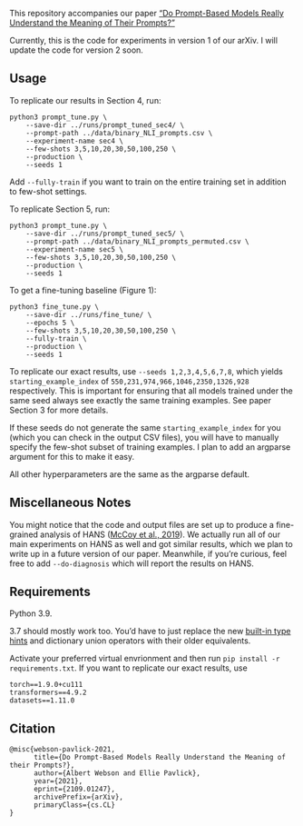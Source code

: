 This repository accompanies our paper [“Do Prompt-Based Models Really Understand the Meaning of Their Prompts?”](https://arxiv.org/abs/2109.01247)

Currently, this is the code for experiments in version 1 of our arXiv. I will update the code for version 2 soon.

## Usage

To replicate our results in Section 4, run:
```
python3 prompt_tune.py \
    --save-dir ../runs/prompt_tuned_sec4/ \
    --prompt-path ../data/binary_NLI_prompts.csv \
    --experiment-name sec4 \
    --few-shots 3,5,10,20,30,50,100,250 \
    --production \
    --seeds 1
```
Add `--fully-train` if you want to train on the entire training set in addition to few-shot settings.

To replicate Section 5, run:
```
python3 prompt_tune.py \
    --save-dir ../runs/prompt_tuned_sec5/ \
    --prompt-path ../data/binary_NLI_prompts_permuted.csv \
    --experiment-name sec5 \
    --few-shots 3,5,10,20,30,50,100,250 \
    --production \
    --seeds 1
```

To get a fine-tuning baseline (Figure 1):
```
python3 fine_tune.py \
    --save-dir ../runs/fine_tune/ \
    --epochs 5 \
    --few-shots 3,5,10,20,30,50,100,250 \
    --fully-train \
    --production \
    --seeds 1
```

To replicate our exact results, use `--seeds 1,2,3,4,5,6,7,8`, which yields `starting_example_index` of `550,231,974,966,1046,2350,1326,928` respectively. This is important for ensuring that all models trained under the same seed always see exactly the same training examples. See paper Section 3 for more details.

If these seeds do not generate the same `starting_example_index` for you (which you can check in the output CSV files), you will have to manually specify the few-shot subset of training examples. I plan to add an argparse argument for this to make it easy.

All other hyperparameters are the same as the argparse default.

## Miscellaneous Notes

You might notice that the code and output files are set up to produce a fine-grained analysis of HANS ([McCoy et al., 2019](https://aclanthology.org/P19-1334/)). We actually run all of our main experiments on HANS as well and got similar results, which we plan to write up in a future version of our paper. Meanwhile, if you’re curious, feel free to add `--do-diagnosis` which will report the results on HANS.

## Requirements

Python 3.9.

3.7 should mostly work too. You’d have to just replace the new [built-in type hints](https://www.python.org/dev/peps/pep-0585/) and dictionary union operators with their older equivalents.

Activate your preferred virtual envrionment and then run `pip install -r requirements.txt`. If you want to replicate our exact results, use
```
torch==1.9.0+cu111
transformers==4.9.2
datasets==1.11.0
```

## Citation
```
@misc{webson-pavlick-2021,
      title={Do Prompt-Based Models Really Understand the Meaning of their Prompts?}, 
      author={Albert Webson and Ellie Pavlick},
      year={2021},
      eprint={2109.01247},
      archivePrefix={arXiv},
      primaryClass={cs.CL}
}
```
